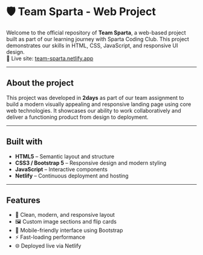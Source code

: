 
# 🛡️ Team Sparta - Web Project

Welcome to the official repository of **Team Sparta**, a web-based project built as part of our learning journey with Sparta Coding Club. This project demonstrates our skills in HTML, CSS, JavaScript, and responsive UI design.  
🚀 Live site: [team-sparta.netlify.app](https://team-sparta.netlify.app/)

---

## About the project

This project was developed in **2days** as part of our team assignment to build a modern visually appealing and responsive landing page using core web technologies. It showcases our ability to work collaboratively and deliver a functioning product from design to deployment.

---

## Built with

- **HTML5** – Semantic layout and structure
- **CSS3 / Bootstrap 5** – Responsive design and modern styling
- **JavaScript** – Interactive components
- **Netlify** – Continuous deployment and hosting

---

## Features

- 🎯 Clean, modern, and responsive layout
- 🖼️ Custom image sections and flip cards
- 📱 Mobile-friendly interface using Bootstrap
- ⚡ Fast-loading performance
- 🌐 Deployed live via Netlify
